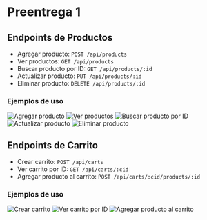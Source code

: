 # Preentrega 1

## Endpoints de Productos

- Agregar producto: `POST /api/products`
- Ver productos: `GET /api/products`
- Buscar producto por ID: `GET /api/products/:id`
- Actualizar producto: `PUT /api/products/:id`
- Eliminar producto: `DELETE /api/products/:id`

### Ejemplos de uso

![Agregar producto](./img/1.png)
![Ver productos](./img/2.png)
![Buscar producto por ID](./img/3.png)
![Actualizar producto](./img/4.png)
![Eliminar producto](./img/5.png)

## Endpoints de Carrito

- Crear carrito: `POST /api/carts`
- Ver carrito por ID: `GET /api/carts/:cid`
- Agregar producto al carrito: `POST /api/carts/:cid/products/:id`

### Ejemplos de uso

![Crear carrito](./img/6.png)
![Ver carrito por ID](./img/8.png)
![Agregar producto al carrito](./img/7.png)
